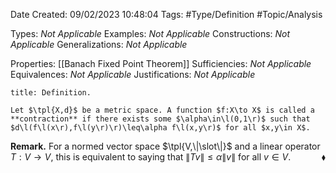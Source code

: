 <div class="topSpace"></div>

Date Created: 09/02/2023 10:48:04
Tags: #Type/Definition #Topic/Analysis

Types: <i>Not Applicable</i>
Examples: <i>Not Applicable</i>
Constructions: <i>Not Applicable</i>
Generalizations: <i>Not Applicable</i>

Properties: [[Banach Fixed Point Theorem]]
Sufficiencies: <i>Not Applicable</i>
Equivalences: <i>Not Applicable</i>
Justifications: <i>Not Applicable</i>

``` ad-Definition
title: Definition.

Let $\tpl{X,d}$ be a metric space. A function $f:X\to X$ is called a **contraction** if there exists some $\alpha\in\l(0,1\r)$ such that $d\l(f\l(x\r),f\l(y\r)\r)\leq\alpha f\l(x,y\r)$ for all $x,y\in X$.

```

<b>Remark.</b> For a normed vector space $\tpl{V,\|\slot\|}$ and a linear operator $T:V\to V$, this is equivalent to saying that $\|Tv\|\leq\alpha\|v\|$ for all $v\in V$.<span style="float:right;">$\blacklozenge$</span>
